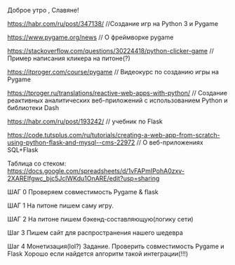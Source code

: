 Доброе утро , Славяне!

https://habr.com/ru/post/347138/ //Создание игр на Python 3 и Pygame

https://www.pygame.org/news // О фреймворке pygame

https://stackoverflow.com/questions/30224418/python-clicker-game // Пример написания кликера на питоне(?)

https://itproger.com/course/pygame // Видеокурс по созданию игры на Pygame

https://tproger.ru/translations/reactive-web-apps-with-python/ // Создание реактивных аналитических веб-приложений с использованием Python и библиотеки Dash

https://habr.com/ru/post/193242/ // учебник по Flask

https://code.tutsplus.com/ru/tutorials/creating-a-web-app-from-scratch-using-python-flask-and-mysql--cms-22972 // О веб-приложениях SQL+Flask

Таблица со стеком: https://docs.google.com/spreadsheets/d/1vFAPmIPohA0zxv-2XAREIfgwc_bjc5JclWKdu1OnARE/edit?usp=sharing

ШАГ 0 
Проверяем совместимость Pygame & flask

ШАГ 1
На питоне пишем саму игру.

ШАГ 2
На питоне пишем бэкенд-составляющую(логику сети)

Шаг 3 
Пишем сайт для распространения нашего шедевра

Шаг 4 
Монетизация(lol?)
Задание.
Проверить совместимость Pygame и Flask
Хорошо если найдется алгоритм такой интеграции(!!!)
